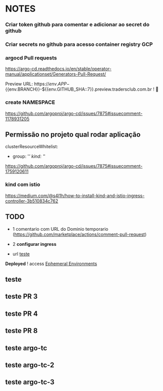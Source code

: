 # NOTES

### Criar token github para comentar e adicionar ao secret do github

### Criar secrets no github para acesso container registry GCP
### argocd Pull requests
https://argo-cd.readthedocs.io/en/stable/operator-manual/applicationset/Generators-Pull-Request/

Preview URL: https://${{env.APP}}-${{env.BRANCH}}-${{env.GITHUB_SHA::7}}.preview.tradersclub.com.br ! :wave:

### create NAMESPACE
https://github.com/argoproj/argo-cd/issues/7875#issuecomment-1178931205

## Permissão no projeto qual rodar aplicação 
  clusterResourceWhitelist:
  - group: '*'
    kind: '*'


https://github.com/argoproj/argo-cd/issues/7875#issuecomment-1759120611
### kind com istio
https://medium.com/@s4l1h/how-to-install-kind-and-istio-ingress-controller-3b510834c762
## TODO
- 1 comentario com URL do Dominio temporario (https://github.com/marketplace/actions/comment-pull-request)

- 2 **configurar ingress**

- url [teste](https://ww.google.com.br) 

 **Deployed** ! access  [Ephemeral Environments](https://ephemeralenvironments.io/)

## teste

## teste PR 3
## teste PR 4

## teste PR 8
## teste argo-tc
## teste argo-tc-2
## teste argo-tc-3